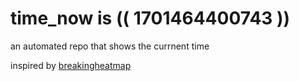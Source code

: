 # time_now is (( 1701464400743 ))

an automated repo that shows the currnent time

inspired by [breakingheatmap](https://github.com/breakingheatmap/breakingheatmap)